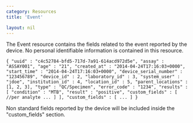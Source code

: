 ```yaml
---
category: Resources
title: 'Event'

layout: nil
---
```


The Event resource contains the fields related to the event reported by the device. No personal identifiable information is contained in this resource.

`{
  "uuid" : "c4c52784-bfd5-717d-7a91-614acd972d5e",
  "assay" : "ASSAY001",
  "age" : "21",
  "created_at" : "2014-04-24T17:16:03+0000",
  "start_time" : "2014-04-24T17:16:03+0000",
  "device_serial_number" : "123456789",
  "device_id" : 2,
  "laboratory_id" : 3,
  "system_user" : "jdoe",
  "institution_id" : 4,
  "location_id" : 5,
  "parent_locations" : [1, 2, 3],
  "type" : "QC/Specimen",
  "error_code" : "1234",
  "results" : [
    "condition" : "MTB",
    "result" : "positive",
    "custom_fields" : [ //per analyte
      ...
    ]
  ],
  "custom_fields" : [
    ...
  ]
}`

Non standard fields reported by the device will be included inside the "custom_fields" section.
